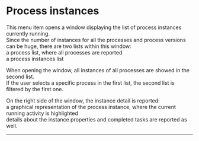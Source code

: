 # Process instances

This menu item opens a window displaying the list of process instances currently running.  
Since the number of instances for all the processes and process versions can be huge, there are two lists within this window:  
a process list, where all processes are reported  
a process instances list

When opening the window, all instances of all processes are showed in the second list.  
If the user selects a specific process in the first list, the second list is filtered by the first one.

On the right side of the window, the instance detail is reported:  
a graphical representation of the process instance, where the current running activity is highlighted  
details about the instance properties and completed tasks are reported as well.

---



